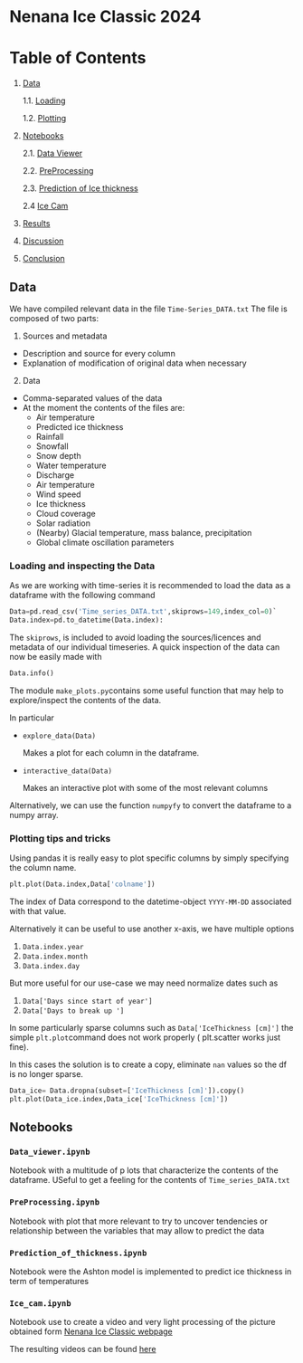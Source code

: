 # Nenana Ice Classic 2024

# Table of Contents

1. [Data](#data)
    <!--  -->
    1.1. [Loading](#loading-and-inspecting-the-data)

    1.2. [Plotting](#plotting-tips-and-tricks)
2. [Notebooks](#notebooks)

    2.1. [Data Viewer](#data_vieweripynb)

    2.2. [PreProcessing](#data_vieweripynb)

    2.3. [Prediction of Ice thickness](#Prediction_of_thicknessipynb)

    2.4  [Ice Cam](#Ice_cam.ipynb)
3. [Results](#results)
4. [Discussion](#discussion)
5. [Conclusion](#conclusion)

## Data

We have compiled relevant data in the file `Time-Series_DATA.txt`
The file is composed of two parts:

1. Sources and metadata

- Description and source for every column
- Explanation of modification of original data when necessary

2. Data

- Comma-separated values of the data
- At the moment the contents of the files are:
  - Air temperature
  - Predicted ice thickness
  - Rainfall
  - Snowfall
  - Snow depth
  - Water temperature
  - Discharge
  - Air temperature
  - Wind speed
  - Ice thickness
  - Cloud coverage
  - Solar radiation
  - (Nearby) Glacial temperature, mass balance, precipitation
  - Global climate oscillation parameters

### Loading and inspecting the Data

As we are working with time-series it is recommended to load the data as a dataframe with the following command

```python
Data=pd.read_csv('Time_series_DATA.txt',skiprows=149,index_col=0)`
Data.index=pd.to_datetime(Data.index):
```

The ```skiprows```, is included to avoid loading the sources/licences and metadata of our individual timeseries.
A quick inspection of the data can now be easily made with

```python
Data.info()
```

The module `make_plots.py`contains some useful function that may help to explore/inspect the contents of the data.

In particular

- `explore_data(Data)`

    Makes a plot for each column in the dataframe.

- `interactive_data(Data)`

    Makes an interactive plot with some of the most relevant columns

Alternatively, we can use the function `numpyfy` to convert the dataframe to a numpy array.

### Plotting tips and tricks

Using pandas it is really easy to plot specific columns by simply specifying the column name.

```python
plt.plot(Data.index,Data['colname'])
```

The index of Data correspond to the datetime-object `YYYY-MM-DD` associated with that value.

Alternatively it can be useful to use another x-axis, we have multiple options

1. `Data.index.year`
2. `Data.index.month`
3. `Data.index.day`

 But more useful for our use-case we may need normalize dates such as

 1. `Data['Days since start of year']`
 2. `Data['Days to break up ']`

 In some particularly sparse columns such as `Data['IceThickness [cm]']`
 the simple `plt.plot`command does not work properly ( plt.scatter works just fine).

  In this cases the solution is to create a copy,  eliminate `nan` values so the df is no longer sparse.

 ```python
 Data_ice= Data.dropna(subset=['IceThickness [cm]']).copy()
 plt.plot(Data_ice.index,Data_ice['IceThickness [cm]'])
 ```

## Notebooks

### `Data_viewer.ipynb`

 Notebook with a multitude of p
 lots that characterize the contents of the dataframe. USeful to get a feeling for the contents of `Time_series_DATA.txt`

### `PreProcessing.ipynb`
Notebook with plot that more relevant to try to uncover tendencies or relationship between the variables that may allow to predict the data

### `Prediction_of_thickness.ipynb`
Notebook were the Ashton model is implemented to predict ice thickness in term of temperatures

### `Ice_cam.ipynb`
Notebook use to create a video and very light processing of the picture obtained form [Nenana Ice Classic webpage](https://www.nenanaakiceclassic.com/)

The resulting videos can be found [here](https://www.youtube.com/playlist?list=PLo0kgRXad08IIh6dewL-pxnd7zaNE-dhL)